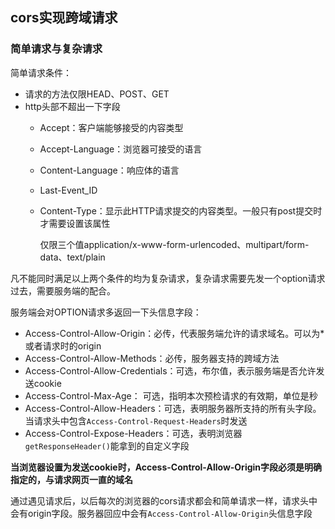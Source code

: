 ## cors实现跨域请求

### 简单请求与复杂请求

简单请求条件：

* 请求的方法仅限HEAD、POST、GET
* http头部不超出一下字段
	* Accept：客户端能够接受的内容类型
	* Accept-Language：浏览器可接受的语言
	* Content-Language：响应体的语言
	* Last-Event_ID
	* Content-Type：显示此HTTP请求提交的内容类型。一般只有post提交时才需要设置该属性
	 
		仅限三个值application/x-www-form-urlencoded、multipart/form-data、text/plain

凡不能同时满足以上两个条件的均为复杂请求，复杂请求需要先发一个option请求过去，需要服务端的配合。

服务端会对OPTION请求多返回一下头信息字段：

* Access-Control-Allow-Origin：必传，代表服务端允许的请求域名。可以为*或者请求时的origin
* Access-Control-Allow-Methods：必传，服务器支持的跨域方法
* Access-Control-Allow-Credentials：可选，布尔值，表示服务端是否允许发送cookie
* Access-Control-Max-Age： 可选，指明本次预检请求的有效期，单位是秒
* Access-Control-Allow-Headers：可选，表明服务器所支持的所有头字段。当请求头中包含`Access-Control-Request-Headers`时发送
* Access-Control-Expose-Headers：可选，表明浏览器`getResponseHeader()`能拿到的自定义字段

**当浏览器设置为发送cookie时，Access-Control-Allow-Origin字段必须是明确指定的，与请求网页一直的域名**

通过遇见请求后，以后每次的浏览器的cors请求都会和简单请求一样，请求头中会有origin字段。服务器回应中会有`Access-Control-Allow-Origin`头信息字段